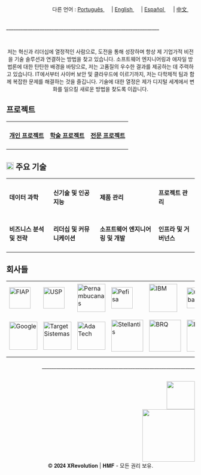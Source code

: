 <div align="right">
  다른 언어 : <a href="https://github.com/LlynS2/LLYNS2/tree/Português" target="_blank">Português <img src="https://github.com/user-attachments/assets/fa0289cd-3feb-4b62-a6b5-19d80a95a50c" width="15"></a> | <a href="https://github.com/LlynS2/LLYNS2" target="_blank">English <img src="https://github.com/user-attachments/assets/8e065c04-101a-4fd8-814c-b8e6778fca1a" width="15"></a> | <a href="https://github.com/LlynS2/LLYNS2/tree/Español" target="_blank">Español <img src="https://github.com/user-attachments/assets/0a4eb85c-cd21-43fc-bd98-7c1042f7b08e" width="17"></a> | <a href="https://github.com/LlynS2/LLYNS2/tree/中文" target="_blank">中文 <img src="https://github.com/user-attachments/assets/e3939437-846c-452f-b2a8-ec4dc394d7d9" width="17"></a>
</div><br>

<p>________________________________________________________________</p><br>

<div>
  <p align="center">저는 혁신과 리더십에 열정적인 사람으로, 도전을 통해 성장하며 항상 제 기업가적 비전을 기술 솔루션과 연결하는 방법을 찾고 있습니다. 소프트웨어 엔지니어링과 애자일 방법론에 대한 탄탄한 배경을 바탕으로, 저는 고품질의 우수한 결과를 제공하는 데 주력하고 있습니다.
     IT에서부터 사이버 보안 및 클라우드에 이르기까지, 저는 다학제적 팀과 함께 복잡한 문제를 해결하는 것을 즐깁니다. 기술에 대한 열정은 제가 디지털 세계에서 변화를 일으킬 새로운 방법을 찾도록 이끕니다.</p>
</div>
<div>
    <h2>프로젝트</h2>
   <table align="center">
    <tbody>
        <tr>
            <td><h4><a href="https://github.com/LlynS2/Personal-Projects/tree/한국어" target="_blank">개인 프로젝트</h4></a></td>
            <td><h4><a href="https://github.com/LlynS2/Academic-Projects/tree/한국어" target="_blank">학술 프로젝트</h4></a></td>
            <td><h4><a href="https://github.com/LlynS2/Professional-Projects/tree/한국어" target="_blank">전문 프로젝트</h4></a></td>
        </tr>
    </tbody>
 </table>
</div>
<div>
  <h2><img src="https://github.com/user-attachments/assets/16197bf7-21e8-4029-a37a-1a3c88a1c624" width="20"> 주요 기술</h2>  
    <table>
    <tbody>
        <tr>
            <td><h4>데이터 과학</h4></td>
            <td><h4>신기술 및 인공지능</h4></td>
            <td><h4>제품 관리</h4></td>
            <td><h4>프로젝트 관리</h4></td>
        </tr>
        <tr>
          <td><h4>비즈니스 분석 및 전략</h4></td>
            <td><h4>리더십 및 커뮤니케이션</h4></td>
            <td><h4>소프트웨어 엔지니어링 및 개발</h4></td>
            <td><h4>인프라 및 거버넌스</h4></td>
        </tr>
    </tbody>
 </table>
</div>
<div>
  <h2>회사들</h2>
  <table>
    <tbody>
      <tr>
        <td><img src="https://github.com/user-attachments/assets/25d8d17c-e721-4885-a8b9-c41ed10bbacf" alt="FIAP" width="57"></td>
        <td><img src="https://github.com/user-attachments/assets/8f6553f2-6de7-4f5c-bd7c-a4e1ded3f6a7" alt="USP" width="57"></td>
        <td><img src="https://github.com/user-attachments/assets/371788ba-379a-464f-980e-3265221fcca8" alt="Pernambucanas" width="75"></td>
        <td><img src="https://github.com/user-attachments/assets/ec8dcdc6-f30c-4276-a032-da2fb459908e" alt="Pefisa" width="57"></td>
        <td><img src="https://github.com/user-attachments/assets/4d043c02-2fb4-4042-a2c4-41219c214373" alt="IBM" width="75"></td>
        <td><img src="https://github.com/user-attachments/assets/96987f7c-8781-4664-a089-b25485e197f5" alt="Globant" width="55"></td>
        <td><img src="https://github.com/user-attachments/assets/41616e29-7bff-4bae-8523-684ff3dd9ca1" alt="Alura" width="55"></td>
        <td><img src="https://github.com/user-attachments/assets/df9c855f-95f3-4892-adb4-508dac3655e2" alt="MIT" width="85"></td>
        <td><img src="https://github.com/user-attachments/assets/d63262db-4d9a-4e89-8bc8-7425fbb6f92a" alt="IFood" width="85"></td>
      </tr>
      <tr>
        <td><img src="https://github.com/user-attachments/assets/5841fa53-601e-46d4-b875-1efcf8652d08" alt="Google" width="75"></td>
        <td><img src="https://github.com/user-attachments/assets/c1e293ac-75d0-41d6-9143-d09715e89830" alt="Target Sistemas" width="75"></td>
        <td><img src="https://github.com/user-attachments/assets/44f293f0-c32c-42e8-a3f2-a6f692ccc408" alt="Ada Tech" width="75"></td>
        <td><img src="https://github.com/user-attachments/assets/874b4429-14cf-414e-9a84-82b1a3e5740a" alt="Stellantis" width="85"></td>
        <td><img src="https://github.com/user-attachments/assets/fd28537e-69e3-4a1a-8b56-e2658d3835bb" alt="BRQ" width="85"></td>
        <td><img src="https://github.com/user-attachments/assets/f0b68583-1b7d-44c6-bbc4-7f8aeda99b3b" alt="BAYER" width="85"></td>
        <td><img src="https://github.com/user-attachments/assets/612541d8-e2fb-4b0d-b132-c907ff819358" alt="Harvard University" width="95"></td>
        <td><img src="https://github.com/user-attachments/assets/06ac6c2d-651a-4ed5-90aa-f4aecbee5a1d" alt="Harvard Business Publishing Education" width="105"></td>
      </tr>
    </tbody>
  </table>
</div>

<p align="right">________________________________________________________________</p><br>

<div align="right">
    <a href="https://www.linkedin.com/in/hevellyn-mc-frei-mba-079020219" target="_blank"><img src="https://github.com/user-attachments/assets/d9518f71-5305-45e2-b37e-b88b10870fd5" width="75"></a><br>
    <img src="https://github.com/user-attachments/assets/263ef797-0dff-4f87-85d4-879835c04883" width="140">
</div>
<div align="center">
   <footer>
        &copy; 𝟐𝟎𝟐𝟒 𝐗𝐑𝐞𝐯𝐨𝐥𝐮𝐭𝐢𝐨𝐧 | 𝐇𝐌𝐅 - 모든 권리 보유.
    </footer>
</div>


